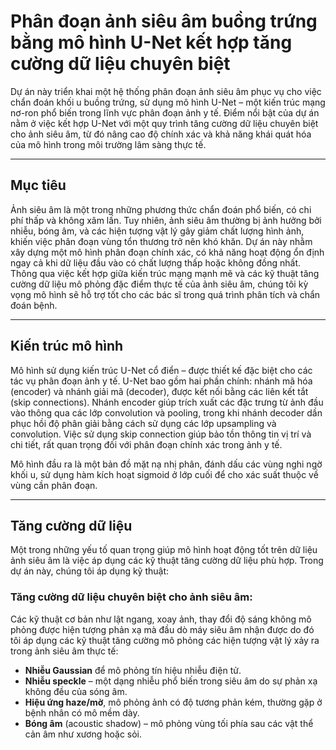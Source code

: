 # Phân đoạn ảnh siêu âm buồng trứng bằng mô hình U-Net kết hợp tăng cường dữ liệu chuyên biệt

Dự án này triển khai một hệ thống phân đoạn ảnh siêu âm phục vụ cho việc chẩn đoán khối u buồng trứng, sử dụng mô hình U-Net – một kiến trúc mạng nơ-ron phổ biến trong lĩnh vực phân đoạn ảnh y tế. Điểm nổi bật của dự án nằm ở việc kết hợp U-Net với một quy trình tăng cường dữ liệu chuyên biệt cho ảnh siêu âm, từ đó nâng cao độ chính xác và khả năng khái quát hóa của mô hình trong môi trường lâm sàng thực tế.

---

## Mục tiêu

Ảnh siêu âm là một trong những phương thức chẩn đoán phổ biến, có chi phí thấp và không xâm lấn. Tuy nhiên, ảnh siêu âm thường bị ảnh hưởng bởi nhiễu, bóng âm, và các hiện tượng vật lý gây giảm chất lượng hình ảnh, khiến việc phân đoạn vùng tổn thương trở nên khó khăn. Dự án này nhằm xây dựng một mô hình phân đoạn chính xác, có khả năng hoạt động ổn định ngay cả khi dữ liệu đầu vào có chất lượng thấp hoặc không đồng nhất. Thông qua việc kết hợp giữa kiến trúc mạng mạnh mẽ và các kỹ thuật tăng cường dữ liệu mô phỏng đặc điểm thực tế của ảnh siêu âm, chúng tôi kỳ vọng mô hình sẽ hỗ trợ tốt cho các bác sĩ trong quá trình phân tích và chẩn đoán bệnh.

---

## Kiến trúc mô hình

Mô hình sử dụng kiến trúc U-Net cổ điển – được thiết kế đặc biệt cho các tác vụ phân đoạn ảnh y tế. U-Net bao gồm hai phần chính: nhánh mã hóa (encoder) và nhánh giải mã (decoder), được kết nối bằng các liên kết tắt (skip connections). Nhánh encoder giúp trích xuất các đặc trưng từ ảnh đầu vào thông qua các lớp convolution và pooling, trong khi nhánh decoder dần phục hồi độ phân giải bằng cách sử dụng các lớp upsampling và convolution. Việc sử dụng skip connection giúp bảo tồn thông tin vị trí và chi tiết, rất quan trọng đối với phân đoạn chính xác trong ảnh y tế.

Mô hình đầu ra là một bản đồ mặt nạ nhị phân, đánh dấu các vùng nghi ngờ khối u, sử dụng hàm kích hoạt sigmoid ở lớp cuối để cho xác suất thuộc về vùng cần phân đoạn.

---

## Tăng cường dữ liệu

Một trong những yếu tố quan trọng giúp mô hình hoạt động tốt trên dữ liệu ảnh siêu âm là việc áp dụng các kỹ thuật tăng cường dữ liệu phù hợp. Trong dự án này, chúng tôi áp dụng kỹ thuật:

### Tăng cường dữ liệu chuyên biệt cho ảnh siêu âm:


Các kỹ thuật cơ bản như lật ngang, xoay ảnh, thay đổi độ sáng không mô phỏng được hiện tượng phản xạ mà đầu dò máy siêu âm nhận được do đó tôi áp dụng các kỹ thuật tăng cường mô phỏng các hiện tượng vật lý xảy ra trong ảnh siêu âm thực tế:
- **Nhiễu Gaussian** để mô phỏng tín hiệu nhiễu điện tử.
- **Nhiễu speckle** – một dạng nhiễu phổ biến trong siêu âm do sự phản xạ không đều của sóng âm.
- **Hiệu ứng haze/mờ**, mô phỏng ảnh có độ tương phản kém, thường gặp ở bệnh nhân có mô mềm dày.
- **Bóng âm** (acoustic shadow) – mô phỏng vùng tối phía sau các vật thể cản âm như xương hoặc sỏi.


